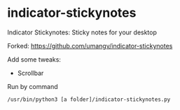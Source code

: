 # indicator-stickynotes
Indicator Stickynotes: Sticky notes for your desktop

Forked: https://github.com/umangv/indicator-stickynotes

Add some tweaks:
- Scrollbar


Run by command
```bash
/usr/bin/python3 [a folder]/indicator-stickynotes.py
```
